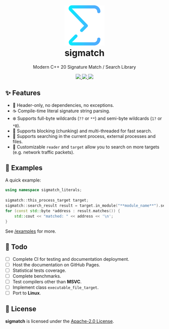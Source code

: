 <h1 align="center">
    <a href="https://github.com/SpriteOvO/sigmatch"><img src="/assets/logo.svg" alt="logo" width="128"></a>
    <br>
    sigmatch
</h1>
<p align="center">Modern C++ 20 Signature Match / Search Library</p>
<p align="center">
    <a href="https://github.com/SpriteOvO/sigmatch/actions/workflows/windows.yml">
        <img src="https://github.com/SpriteOvO/sigmatch/actions/workflows/windows.yml/badge.svg"/>
    </a>
    <a href="https://github.com/SpriteOvO/sigmatch/compare">
        <img src="https://img.shields.io/badge/PRs-welcome-brightgreen.svg"/>
    </a>
    <a href="/LICENSE">
        <img src="https://img.shields.io/badge/license-Apache--2.0-yellow.svg"/>
    </a>
</p>

## ✨ Features

- 🍃 Header-only, no dependencies, no exceptions.
- ☕ Compile-time literal signature string parsing.
- ❄️ Supports full-byte wildcards (`??` or `**`) and semi-byte wildcards (`1?` or `*B`).
- 🚀 Supports blocking (chunking) and multi-threaded for fast search.
- 🎯 Supports searching in the current process, external processes and files.
- 🍄 Customizable `reader` and `target` allow you to search on more targets (e.g. network traffic packets).

## 🌠 Examples

A quick example:

```cpp
using namespace sigmatch_literals;

sigmatch::this_process_target target;
sigmatch::search_result result = target.in_module("**module_name**").search("1A ?? 3C ** 5* ?F"_sig);
for (const std::byte *address : result.matches()) {
    std::cout << "matched: " << address << '\n';
}
```

See [/examples](/examples) for more.

## 🍰 Todo

- [ ] Complete CI for testing and documentation deployment.
- [ ] Host the documentation on GitHub Pages.
- [ ] Statistical tests coverage.
- [ ] Complete benchmarks.
- [ ] Test compilers other than **MSVC**.
- [ ] Implement class `executable_file_target`.
- [ ] Port to **Linux**.

## 📜 License

**sigmatch** is licensed under the [Apache-2.0 License](/LICENSE).
